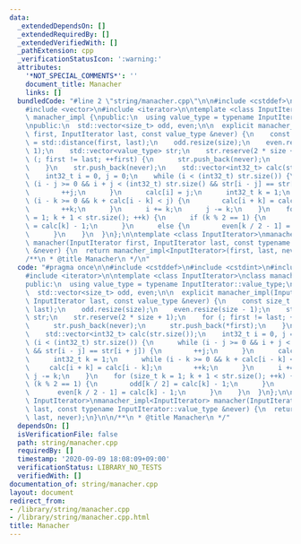 ```yaml
---
data:
  _extendedDependsOn: []
  _extendedRequiredBy: []
  _extendedVerifiedWith: []
  _pathExtension: cpp
  _verificationStatusIcon: ':warning:'
  attributes:
    '*NOT_SPECIAL_COMMENTS*': ''
    document_title: Manacher
    links: []
  bundledCode: "#line 2 \"string/manacher.cpp\"\n\n#include <cstddef>\n#include <cstdint>\n\
    #include <vector>\n#include <iterator>\n\ntemplate <class InputIterator>\nclass\
    \ manacher_impl {\npublic:\n  using value_type = typename InputIterator::value_type;\n\
    \npublic:\n  std::vector<size_t> odd, even;\n\n  explicit manacher_impl(InputIterator\
    \ first, InputIterator last, const value_type &never) {\n    const size_t size\
    \ = std::distance(first, last);\n    odd.resize(size);\n    even.resize(size -\
    \ 1);\n    std::vector<value_type> str;\n    str.reserve(2 * size + 1);\n    for\
    \ (; first != last; ++first) {\n      str.push_back(never);\n      str.push_back(*first);\n\
    \    }\n    str.push_back(never);\n    std::vector<int32_t> calc(str.size());\n\
    \    int32_t i = 0, j = 0;\n    while (i < (int32_t) str.size()) {\n      while\
    \ (i - j >= 0 && i + j < (int32_t) str.size() && str[i - j] == str[i + j]) {\n\
    \        ++j;\n      }\n      calc[i] = j;\n      int32_t k = 1;\n      while\
    \ (i - k >= 0 && k + calc[i - k] < j) {\n        calc[i + k] = calc[i - k];\n\
    \        ++k;\n      }\n      i += k;\n      j -= k;\n    }\n    for (size_t k\
    \ = 1; k + 1 < str.size(); ++k) {\n      if (k % 2 == 1) {\n        odd[k / 2]\
    \ = calc[k] - 1;\n      }\n      else {\n        even[k / 2 - 1] = calc[k] - 1;\n\
    \      }\n    }\n  }\n};\n\ntemplate <class InputIterator>\nmanacher_impl<InputIterator>\
    \ manacher(InputIterator first, InputIterator last, const typename InputIterator::value_type\
    \ &never) {\n  return manacher_impl<InputIterator>(first, last, never);\n}\n\n\
    /**\n * @title Manacher\n */\n"
  code: "#pragma once\n\n#include <cstddef>\n#include <cstdint>\n#include <vector>\n\
    #include <iterator>\n\ntemplate <class InputIterator>\nclass manacher_impl {\n\
    public:\n  using value_type = typename InputIterator::value_type;\n\npublic:\n\
    \  std::vector<size_t> odd, even;\n\n  explicit manacher_impl(InputIterator first,\
    \ InputIterator last, const value_type &never) {\n    const size_t size = std::distance(first,\
    \ last);\n    odd.resize(size);\n    even.resize(size - 1);\n    std::vector<value_type>\
    \ str;\n    str.reserve(2 * size + 1);\n    for (; first != last; ++first) {\n\
    \      str.push_back(never);\n      str.push_back(*first);\n    }\n    str.push_back(never);\n\
    \    std::vector<int32_t> calc(str.size());\n    int32_t i = 0, j = 0;\n    while\
    \ (i < (int32_t) str.size()) {\n      while (i - j >= 0 && i + j < (int32_t) str.size()\
    \ && str[i - j] == str[i + j]) {\n        ++j;\n      }\n      calc[i] = j;\n\
    \      int32_t k = 1;\n      while (i - k >= 0 && k + calc[i - k] < j) {\n   \
    \     calc[i + k] = calc[i - k];\n        ++k;\n      }\n      i += k;\n     \
    \ j -= k;\n    }\n    for (size_t k = 1; k + 1 < str.size(); ++k) {\n      if\
    \ (k % 2 == 1) {\n        odd[k / 2] = calc[k] - 1;\n      }\n      else {\n \
    \       even[k / 2 - 1] = calc[k] - 1;\n      }\n    }\n  }\n};\n\ntemplate <class\
    \ InputIterator>\nmanacher_impl<InputIterator> manacher(InputIterator first, InputIterator\
    \ last, const typename InputIterator::value_type &never) {\n  return manacher_impl<InputIterator>(first,\
    \ last, never);\n}\n\n/**\n * @title Manacher\n */"
  dependsOn: []
  isVerificationFile: false
  path: string/manacher.cpp
  requiredBy: []
  timestamp: '2020-09-09 18:08:09+09:00'
  verificationStatus: LIBRARY_NO_TESTS
  verifiedWith: []
documentation_of: string/manacher.cpp
layout: document
redirect_from:
- /library/string/manacher.cpp
- /library/string/manacher.cpp.html
title: Manacher
---
```

